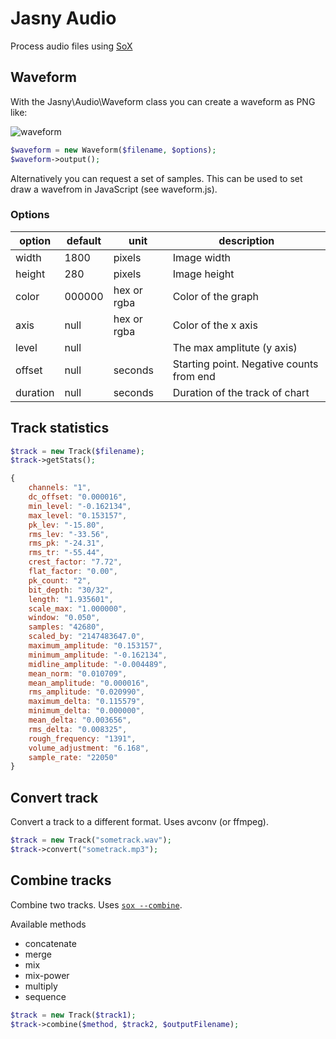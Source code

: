 Jasny Audio
===========

Process audio files using [SoX](http://sox.sourceforge.net/)

## Waveform

With the Jasny\Audio\Waveform class you can create a waveform as PNG like:

![waveform](https://f.cloud.github.com/assets/100821/1049488/8c209342-10a6-11e3-9149-cc56e1fcfcea.png)

```php
$waveform = new Waveform($filename, $options);
$waveform->output();
```

Alternatively you can request a set of samples. This can be used to set draw a wavefrom in JavaScript (see waveform.js).

### Options

option   | default | unit        | description
---------|---------|-------------|-----------------------------------------
width    | 1800    | pixels      | Image width
height   | 280     | pixels      | Image height
color    | 000000  | hex or rgba | Color of the graph
axis     | null    | hex or rgba | Color of the x axis
level    | null    |             | The max amplitute (y axis)
offset   | null    | seconds     | Starting point. Negative counts from end
duration | null    | seconds     | Duration of the track of chart


## Track statistics
```php
$track = new Track($filename);
$track->getStats();
```

```js
{
    channels: "1",
    dc_offset: "0.000016",
    min_level: "-0.162134",
    max_level: "0.153157",
    pk_lev: "-15.80",
    rms_lev: "-33.56",
    rms_pk: "-24.31",
    rms_tr: "-55.44",
    crest_factor: "7.72",
    flat_factor: "0.00",
    pk_count: "2",
    bit_depth: "30/32",
    length: "1.935601",
    scale_max: "1.000000",
    window: "0.050",
    samples: "42680",
    scaled_by: "2147483647.0",
    maximum_amplitude: "0.153157",
    minimum_amplitude: "-0.162134",
    midline_amplitude: "-0.004489",
    mean_norm: "0.010709",
    mean_amplitude: "0.000016",
    rms_amplitude: "0.020990",
    maximum_delta: "0.115579",
    minimum_delta: "0.000000",
    mean_delta: "0.003656",
    rms_delta: "0.008325",
    rough_frequency: "1391",
    volume_adjustment: "6.168",
    sample_rate: "22050"
}
```

## Convert track

Convert a track to a different format. Uses avconv (or ffmpeg).

```php
$track = new Track("sometrack.wav");
$track->convert("sometrack.mp3");
```


## Combine tracks

Combine two tracks. Uses [`sox --combine`](http://sox.sourceforge.net/sox.html#OPTIONS).

Available methods
 * concatenate
 * merge
 * mix
 * mix-power
 * multiply
 * sequence

```php
$track = new Track($track1);
$track->combine($method, $track2, $outputFilename);
```
